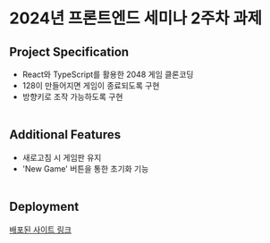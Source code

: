 # 2024년 프론트엔드 세미나 2주차 과제

## Project Specification

- React와 TypeScript를 활용한 2048 게임 클론코딩
- 128이 만들어지면 게임이 종료되도록 구현
- 방향키로 조작 가능하도록 구현
  <br/><br/>

## Additional Features

- 새로고침 시 게임판 유지
- 'New Game' 버튼을 통한 초기화 기능
  <br/><br/>

## Deployment

[배포된 사이트 링크](https://clone-coding-psi.vercel.app/)
<br/><br/>
